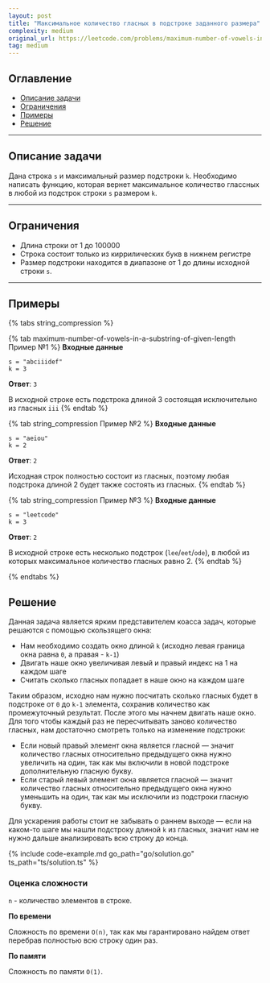 ```yaml
---
layout: post
title: "Максимальное количество гласных в подстроке заданного размера"
complexity: medium
original_url: https://leetcode.com/problems/maximum-number-of-vowels-in-a-substring-of-given-length/description/
tag: medium
---
```


## Оглавление

- [Описание задачи](#описание-задачи)
- [Ограничения](#ограничения)
- [Примеры](#примеры)
- [Решение](#решение)

---

## Описание задачи

Дана строка `s` и максимальный размер подстроки `k`.
Необходимо написать функцию, которая вернет максимальное количество глассных в любой из подстрок строки `s` размером `k`.

---

## Ограничения

- Длина строки от 1 до 100000
- Строка состоит только из киррилических букв в нижнем регистре
- Размер подстроки находится в диапазоне от 1 до длины исходной строки `s`.

---

## Примеры

{% tabs string_compression %}

{% tab maximum-number-of-vowels-in-a-substring-of-given-length Пример №1 %}
**Входные данные**

```
s = "abciiidef"
k = 3
```

**Ответ**: `3`

В исходной строке есть подстрока длиной 3 состоящая исключительно из гласных `iii`
{% endtab %}

{% tab string_compression Пример №2 %}
**Входные данные**

```
s = "aeiou"
k = 2
```

**Ответ**: `2`

Исходная строк полностью состоит из гласных, поэтому любая подстрока длиной 2 будет также состоять из гласных.
{% endtab %}

{% tab string_compression Пример №3 %}
**Входные данные**

```
s = "leetcode"
k = 3
```

**Ответ**: `2`

В исходной строке есть несколько подстрок (`lee`/`eet`/`ode`), в любой из которых максимальное количество гласных равно 2.
{% endtab %}

{% endtabs %}

## Решение

Данная задача является ярким представителем коасса задач, которые решаются с помощью скользящего окна:
- Нам необходимо создать окно длиной `k` (исходно левая граница окна равна `0`, а правая - `k-1`)
- Двигать наше окно увеличивая левый и правый индекс на 1 на каждом шаге
- Считать сколько гласных попадает в наше окно на каждом шаге


Таким образом, исходно нам нужно посчитать сколько гласных будет в подстроке от `0` до `k-1` элемента, сохранив количество как промежуточный результат. 
После этого мы начнем двигать наше окно. Для того чтобы каждый раз не пересчитывать заново количество гласных, нам достаточно смотреть только на изменение подстроки:
- Если новый правый элемент окна является гласной — значит количество гласных относительно предыдущего окна нужно увеличить на один, так как мы включили в новой подстроке дополнительную гласную букву.
- Если старый левый элемент окна является гласной — значит количество гласных относительно предыдущего окна нужно уменьшить на один, так как мы исключили из подстроки гласную букву.

Для ускарения работы стоит не забывать о раннем выходе — если на каком-то шаге мы нашли подстроку длиной `k` из гласных, значит нам не нужно дальше анализировать всю строку до конца.

{% include code-example.md go_path="go/solution.go" ts_path="ts/solution.ts" %}

### Оценка сложности

`n` - количество элементов в строке.

**По времени**

Сложность по времени `O(n)`, так как мы гарантировано найдем ответ перебрав полностью всю строку один раз.

**По памяти**

Сложность по памяти `O(1)`.